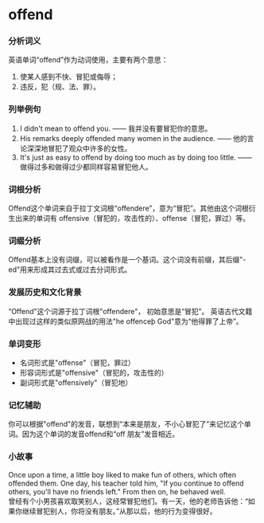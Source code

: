 # offend

### 分析词义

  

英语单词“offend”作为动词使用，主要有两个意思：

  

1.  使某人感到不快、冒犯或侮辱；
2.  违反，犯（规、法、罪）。

  

### 列举例句

  

1.  I didn't mean to offend you. —— 我并没有要冒犯你的意思。
2.  His remarks deeply offended many women in the audience. —— 他的言论深深地冒犯了观众中许多的女性。
3.  It's just as easy to offend by doing too much as by doing too little. —— 做得过多和做得过少都同样容易冒犯他人。

  

### 词根分析

  

Offend这个单词来自于拉丁文词根“offendere”，意为“冒犯”。其他由这个词根衍生出来的单词有 offensive（冒犯的，攻击性的）、offense（冒犯，罪过）等。

  

### 词缀分析

  

Offend基本上没有词缀，可以被看作是一个基词。这个词没有前缀，其后缀"-ed"用来形成其过去式或过去分词形式。

  

### 发展历史和文化背景

  

“Offend”这个词源于拉丁词根"offendere"， 初始意思是“冒犯”。 英语古代文籍中出现过这样的类似原网战的用法"he offenceþ God"意为“他得罪了上帝”。

  

### 单词变形

  

*   名词形式是"offense"（冒犯，罪过）
*   形容词形式是"offensive"（冒犯的，攻击性的）
*   副词形式是"offensively"（冒犯地）

  

### 记忆辅助

  

你可以根据"offend"的发音，联想到“本来是朋友，不小心冒犯了”来记忆这个单词。因为这个单词的发音offend和“off 朋友”发音相近。

  

### 小故事

  

Once upon a time, a little boy liked to make fun of others, which often offended them. One day, his teacher told him, "If you continue to offend others, you'll have no friends left." From then on, he behaved well.  
曾经有个小男孩喜欢取笑别人，这经常冒犯他们。有一天，他的老师告诉他：“如果你继续冒犯别人，你将没有朋友。”从那以后，他的行为变得很好。
